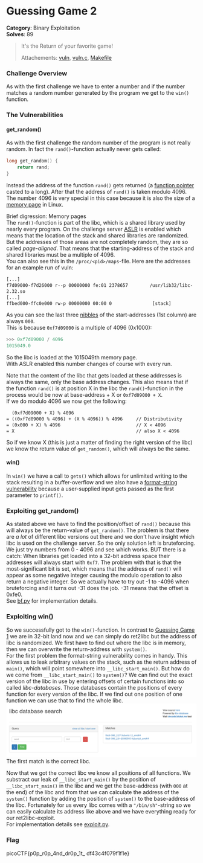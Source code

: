 # Guessing Game 2
__Category__: Binary Exploitation   
__Solves__: 89   

> It's the Return of your favorite game!
>
> Attachements: [vuln](./vuln), [vuln.c](./vuln.c), [Makefile](./Makefile)

### Challenge Overview
As with the first challenge we have to enter a number and if the number matches a random number generated by the program we get to the `win()` function.

### The Vulnerabilities
#### get_random()
As with the first challenge the random number of the program is not really random. In fact the `rand()`-function actually never gets called:
```c
long get_random() {
	return rand;
}
```
Instead the address of the function `rand()` gets returned (a [function pointer](https://stackoverflow.com/questions/840501/how-do-function-pointers-in-c-work) casted to a long).
After that the address of `rand()` is taken modulo 4096.   
The number 4096 is very special in this case because it is also the size of a [memory page](https://en.wikipedia.org/wiki/Page_(computer_memory)) in Linux.  

Brief digression:  Memory pages   
The `rand()`-function is part of the libc, which is a shared library used by nearly every program. On the challenge server [ASLR](https://en.wikipedia.org/wiki/Address_space_layout_randomization) is enabled which means that the location of the stack and shared libraries are randomized. But the addresses of those areas are not completely random, they are so called _page-aligned_. That means that the starting-address of the stack and shared libraries must be a multiple of 4096.   
You can also see this in the `/proc/<pid>/maps`-file. Here are the addresses for an example run of vuln:
```
[...]
f7d09000-f7d26000 r--p 00000000 fe:01 2378657        /usr/lib32/libc-2.32.so
[...]
ffbed000-ffc0e000 rw-p 00000000 00:00 0               [stack]
```
As you can see the last three [nibbles](https://en.wikipedia.org/wiki/Nibble) of the start-addresses (1st column) are always `000`.   
This is because `0xf7d09000` is a multiple of 4096 (0x1000):
```py
>>> 0xf7d09000 / 4096
1015049.0
```
So the libc is loaded at the 1015049th memory page.   
With ASLR enabled this number changes of course with every run.

Note that the content of the libc that gets loaded at these addresses is always the same, only the base address changes. This also means that
if the function `rand()` is at position X in the libc the `rand()`-function in the process would be now at base-address + X or 
`0xf7d09000 + X`.   
If we do modulo 4096 we now get the following:
```
  (0xf7d09000 + X) % 4096
= ((0xf7d09000 % 4096) + (X % 4096)) % 4096     // Distributivity
= (0x000 + X) % 4096                            // X < 4096
= X                                             // also X < 4096
```

So if we know X (this is just a matter of finding the right version of the libc) we know the return value of `get_random()`, which will always be the same.

#### win()
In `win()` we have a call to `gets()` which allows for unlimited writing to the stack resulting in a buffer-overflow and we also
have a [format-string vulnerability](https://en.wikipedia.org/wiki/Uncontrolled_format_string) because a user-supplied input gets passed as
the first parameter to `printf()`.

### Exploiting get_random()
As stated above we have to find the position/offset of `rand()` because this will always be the return-value of `get_random()`. The problem is that there are _a lot_ of
different libc versions out there and we don't have insight which libc
is used on the challenge server. So the only solution left is bruteforcing. We just try numbers from 0 - 4096 and see which works. BUT there is a catch: When libraries get loaded into a 32-bit address space their addresses will always start with `0xf7`. The problem with that is that the most-significant bit is set, which means that the address of `rand()` will appear as some negative integer causing the modulo operation to also return a negative integer.
So we actually have to try out -1 to -4096 when bruteforcing and it turns out -31 does the job. -31 means that the offset is 0xfe0.   
See [bf.py](./bf.py) for implementation details.

### Exploiting win()
So we successfully got to the `win()`-function. In contrast to [Guessing Game 1](../Guessing%20Game%201) we are in 32-bit land now
and we can simply do ret2libc but the address of libc is randomized.
We first have to find out where the libc is in memory, then we can overwrite the return-address with `system()`.   
For the first problem the format-string vulnerability comes in handy. This allows us to leak arbitrary values on the stack, such as the return address of `main()`, which will point somewhere into `__libc_start_main()`. But how do we come from `__libc_start_main()` to `system()`?
We can find out the exact version of the libc in use by entering offsets
of certain functions into so called _libc-databases_.
Those databases contain the positions of every function for every version of the libc. If we find out one position of one function we 
can use that to find the whole libc.
![](./img/libc-db.png)
The first match is the correct libc. 

Now that we got the correct libc we know all positions of all functions. We substract our leak of `__libc_start_main()` by the position of `__libc_start_main()` in the libc and we get the base-address (with `000` at the end) of the libc and from that we can calculate the address of the `system()` function by adding the position of `system()` to the base-address of the libc.
Fortunately for us every libc comes with a `"/bin/sh"`-string so we can easily calculate its address like above and we have everything ready for
our ret2libc-exploit.    
For implementation details see [exploit.py](./exploit.py).

### Flag
picoCTF{p0p_r0p_4nd_dr0p_1t_ df43c4f079f1f1e}
